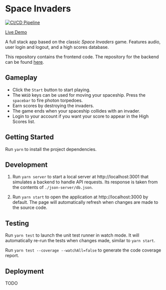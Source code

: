 # Space Invaders

[![CI/CD Pipeline](https://github.com/erwincabrera/space-invaders/actions/workflows/pipeline.yml/badge.svg)](https://github.com/erwincabrera/space-invaders/actions/workflows/pipeline.yml)

[Live Demo](https://spaceinvaders.xyz)

A full stack app based on the classic _Space Invaders_ game. Features audio, user login and logout, and a high scores database.  

This repository contains the frontend code. The repository for the backend can be found [here](https://github.com/erwincabrera/space-invaders-backend).

## Gameplay

- Click the `Start` button to start playing. 
- The `WASD` keys can be used for moving your spaceship. Press the `spacebar` to fire photon torpedoes.
- Earn scores by destroying the invaders.
- The game ends when your spaceship collides with an invader.
- Login to your account if you want your score to appear in the High Scores list.

## Getting Started

Run `yarn` to install the project dependencies.

## Development

1. Run `yarn server` to start a local server at http://localhost:3001 that simulates a backend to handle API requests. Its response is taken from the contents of `./json-server/db.json`.

2. Run `yarn start` to open the application at http://localhost:3000 by default. The page will automatically refresh when changes are made to the source code.

## Testing

Run `yarn test` to launch the unit test runner in watch mode. It will automatically re-run the tests when changes made, similar to `yarn start`.

Run `yarn test --coverage --watchAll=false` to generate the code coverage report.

## Deployment

TODO
